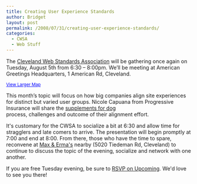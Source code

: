 ```yaml
---
title: Creating User Experience Standards
author: Bridget
layout: post
permalink: /2008/07/31/creating-user-experience-standards/
categories:
  - CWSA
  - Web Stuff
---
```

The [Cleveland Web Standards Association][1] will be gathering once again on Tuesday, August 5th from 6:30 &#8211; 8:00pm. We&#8217;ll be meeting at American Greetings Headquarters, 1 American Rd, Cleveland.<!--more-->

  
<small><a href="http://maps.google.com/maps?ie=UTF8&oe=utf-8&client=firefox-a&q=american+greetings&near=Cleveland,+OH&fb=1&ll=41.437708,-81.763&spn=0.045042,0.072956&z=13&source=embed" style="color:#0000FF;text-align:left">View Larger Map</a></small>

This month&#8217;s topic will focus on how big companies align site experiences for distinct but varied user groups. Nicole Capuana from Progressive Insurance will share the <span id=ntiio><a href=http://blogsbycity.com/lib/pet-vitamins/supplements-for-dog.html>supplements for dog</a></span>  
process, challenges and outcome of their alignment effort.

It's customary for the CWSA to socialize a bit at 6:30 and allow time for stragglers and late comers to arrive. The presentation will begin promptly at 7:00 and end at 8:00. From there, those who have the time to spare, reconvene at [Max & Erma's][2] nearby (5020 Tiedeman Rd, Cleveland) to continue to discuss the topic of the evening, socialize and network with one another.

If you are free Tuesday evening, be sure to [RSVP on Upcoming][3]. We'd love to see you there!

 [1]: http://www.clevelandwebstandards.org/
 [2]: http://www.maxandermas.com/
 [3]: http://upcoming.yahoo.com/event/922142/